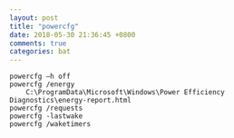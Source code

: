 ```yaml
---
layout: post
title: "powercfg"
date: 2018-05-30 21:36:45 +0800
comments: true
categories: bat
---
```


`powercfg –h off`  
`powercfg /energy`  
`    C:\ProgramData\Microsoft\Windows\Power Efficiency Diagnostics\energy-report.html`  
`powercfg /requests`  
`powercfg -lastwake`  
`powercfg /waketimers`  
